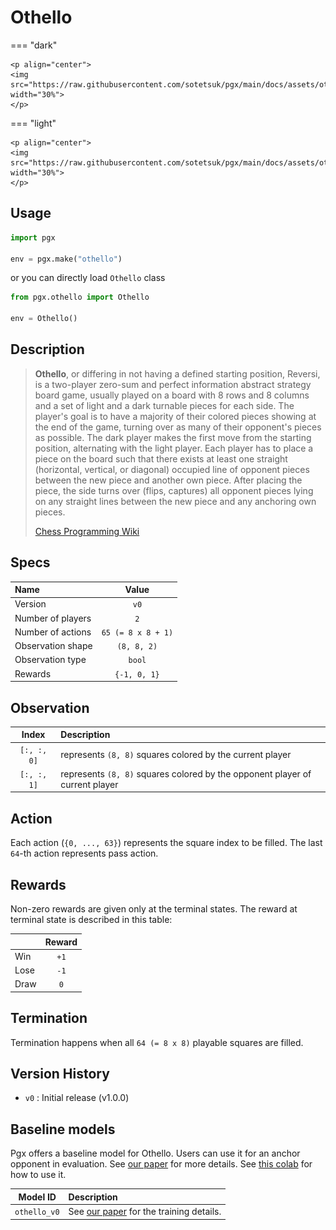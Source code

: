 # Othello

=== "dark" 

    <p align="center">
    <img src="https://raw.githubusercontent.com/sotetsuk/pgx/main/docs/assets/othello_dark.gif" width="30%">
    </p>

=== "light" 

    <p align="center">
    <img src="https://raw.githubusercontent.com/sotetsuk/pgx/main/docs/assets/othello_light.gif" width="30%">
    </p>


## Usage

```py
import pgx

env = pgx.make("othello")
```

or you can directly load `Othello` class

```py
from pgx.othello import Othello

env = Othello()
```

## Description

> **Othello**, or differing in not having a defined starting position, Reversi, is a two-player zero-sum and perfect information abstract strategy board game, usually played on a board with 8 rows and 8 columns and a set of light and a dark turnable pieces for each side. The player's goal is to have a majority of their colored pieces showing at the end of the game, turning over as many of their opponent's pieces as possible. The dark player makes the first move from the starting position, alternating with the light player. Each player has to place a piece on the board such that there exists at least one straight (horizontal, vertical, or diagonal) occupied line of opponent pieces between the new piece and another own piece. After placing the piece, the side turns over (flips, captures) all opponent pieces lying on any straight lines between the new piece and any anchoring own pieces.
> 
> [Chess Programming Wiki](https://www.chessprogramming.org/Othello)

## Specs

| Name | Value |
|:---|:----:|
| Version | `v0` |
| Number of players | `2` |
| Number of actions | `65 (= 8 x 8 + 1)` |
| Observation shape | `(8, 8, 2)` |
| Observation type | `bool` |
| Rewards | `{-1, 0, 1}` |

## Observation


| Index | Description |
|:---:|:----|
| `[:, :, 0]` | represents `(8, 8)` squares colored by the current player |
| `[:, :, 1]` | represents `(8, 8)` squares colored by the opponent player of current player |

## Action
Each action (`{0, ..., 63}`) represents the square index to be filled. The last `64`-th action represents pass action.

## Rewards
Non-zero rewards are given only at the terminal states.
The reward at terminal state is described in this table:

| | Reward |
|:---|:----:|
| Win | `+1` |
| Lose | `-1` |
| Draw | `0` |

## Termination

Termination happens when all `64 (= 8 x 8)` playable squares are filled.

## Version History

- `v0` : Initial release (v1.0.0)

## Baseline models

Pgx offers a baseline model for Othello. Users can use it for an anchor opponent in evaluation.
See [our paper](https://arxiv.org/abs/2303.17503) for more details. See [this colab](https://colab.research.google.com/github/sotetsuk/pgx/blob/main/colab/baselines.ipynb) for how to use it.

| Model ID | Description |
|:---:|:----|
| `othello_v0`| See [our paper](https://arxiv.org/abs/2303.17503) for the training details. |